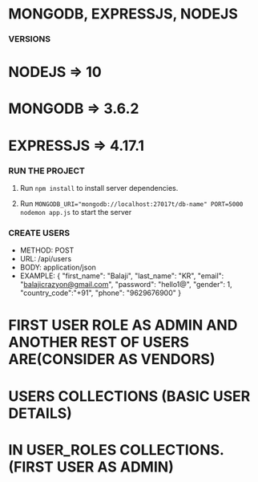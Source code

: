 
# MONGODB, EXPRESSJS, NODEJS

### VERSIONS

# NODEJS => 10
# MONGODB => 3.6.2
# EXPRESSJS => 4.17.1

### RUN THE PROJECT

1. Run `npm install` to install server dependencies.

2. Run `MONGODB_URI="mongodb://localhost:27017t/db-name" PORT=5000 nodemon app.js` to start the server

### CREATE USERS

-  METHOD: POST
-  URL: /api/users
-  BODY: application/json
-  EXAMPLE: {
	"first_name": "Balaji",
	"last_name": "KR",
	"email": "balajicrazyon@gmail.com",
	"password": "hello1@",
	"gender": 1,
	"country_code":"+91",
	"phone": "9629676900"
   }

# FIRST USER ROLE AS ADMIN AND ANOTHER REST OF USERS ARE(CONSIDER AS VENDORS)

# USERS COLLECTIONS (BASIC USER DETAILS)

# IN USER_ROLES COLLECTIONS. (FIRST USER AS ADMIN)